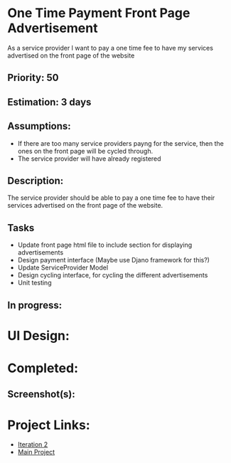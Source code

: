 # One Time Payment Front Page Advertisement
As a service provider I want to pay a one time fee to have my services advertised on the front page of the website

## Priority: 50

## Estimation: 3 days

## Assumptions:
- If there are too many service providers payng for the service, then the ones on the front page will be cycled through.
- The service provider will have already registered

## Description:
The service provider should be able to pay a one time fee to have their services advertised on the front page of the website.

## Tasks
- Update front page html file to include section for displaying advertisements
- Design payment interface (Maybe use Djano framework for this?)
- Update ServiceProvider Model 
- Design cycling interface, for cycling the different advertisements
- Unit testing

## In progress:

# UI Design:

# Completed:

## Screenshot(s):

# Project Links:

- [Iteration 2](my-clean-project\documentations\iteration_2.md)
- [Main Project](../../README.md)
